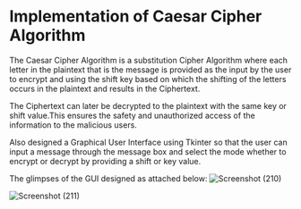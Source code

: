 

# Implementation of Caesar Cipher Algorithm

The Caesar Cipher Algorithm is a substitution Cipher Algorithm where each letter in the plaintext that is the message is provided as the input by the user to encrypt and using the shift key based on which the shifting of the letters occurs in the plaintext and results in the Ciphertext.

The Ciphertext can later be decrypted to the plaintext with the same key or shift value.This ensures the safety and unauthorized access of the information to the malicious users.

Also designed a Graphical User Interface using Tkinter so that the user can input a message through the message box and select the mode whether to encrypt or decrypt by providing a shift or key value.

The glimpses of the GUI designed as attached below:
![Screenshot (210)](https://github.com/user-attachments/assets/926aeb31-72d6-4991-ba32-bfd616204505)

![Screenshot (211)](https://github.com/user-attachments/assets/ca825f59-a9b3-4698-b7c5-07c4c2d47042)

